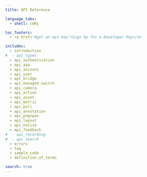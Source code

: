 ```yaml
---
title: API Reference

language_tabs:
  - shell: cURL

toc_footers:
  - <a href='#get-an-api-key'>Sign Up for a Developer Key</a>

includes:
  - introduction
#  - api_types
  - api_authentication
  - api_aaa
  - api_account
  - api_user
  - api_bridge
  - api_managed_switch
  - api_camera
  - api_action
  - api_asset
  - api_metric
  - api_poll
  - api_annotation
  - api_pngspan
  - api_layout
  - api_notice
  - api_feedback
#  - api_recording
#  - api_search
  - errors
  - faq
  - sample_code
  - definition_of_terms

search: true
---
```

